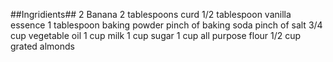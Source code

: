 ##Ingridients## 
2 Banana
2 tablespoons curd
1/2 tablespoon vanilla essence
1 tablespoon baking powder
pinch of baking soda
pinch of salt
3/4 cup vegetable oil
1 cup milk
1 cup sugar
1 cup all purpose flour
1/2 cup grated almonds


